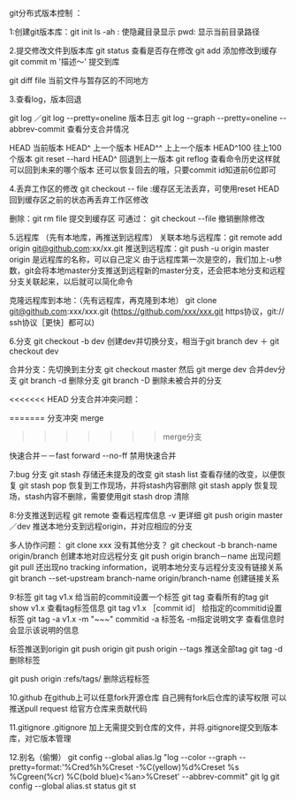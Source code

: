 git分布式版本控制
：

1:创建git版本库：git init
ls -ah : 使隐藏目录显示    pwd: 显示当前目录路径

2.提交修改文件到版本库
git status 查看是否存在修改
git add <file>  添加修改到缓存
git commit m '描述～' 提交到库

git diff file  当前文件与暂存区的不同地方

3.查看log，版本回退

git log ／git log --pretty=oneline 版本日志
git log --graph --pretty=oneline --abbrev-commit 查看分支合并情况


HEAD       当前版本
HEAD^      上一个版本
HEAD^^     上上一个版本
HEAD^100   往上100个版本
git reset --hard HEAD^  回退到上一版本
git reflog 查看命令历史这样就可以回到未来的哪个版本
还可以恢复回去的哦，只要commit id知道前6位即可

4.丢弃工作区的修改
git checkout -- file :缓存区无法丢弃，可使用reset HEAD 回到缓存区之前的状态再丢弃工作区修改

删除：git rm file 提交到缓存区
可通过： git checkout --file 撤销删除修改

5.远程库
（先有本地库，再推送到远程库）
关联本地与远程库：git remote add origin git@github.com:xx/xx.git
推送到远程库：git push  -u origin master
origin 是远程库的名称，可以自己定义
由于远程库第一次是空的，我们加上-u参数，git会将本地master分支推送到远程新的master分支，还会把本地分支和远程分支关联起来，以后就可以简化命令

克隆远程库到本地：（先有远程库，再克隆到本地）
git clone git@github.com:xxx/xxx.git 
(https://github.com/xxx/xxx.git  https协议，git:// ssh协议［更快］都可以)

6.分支
git checkout -b dev 创建dev并切换分支，相当于git branch dev ＋ git checkout dev

合并分支：先切换到主分支 git checkout master  然后 git merge dev 合并dev分支
git branch -d <name> 删除分支
git branch -D <name> 删除未被合并的分支

<<<<<<< HEAD
分支合并冲突问题：
 
=======
分支冲突
merge

>>>>>>> merge分支

快速合并－－fast forward
--no-ff   禁用快速合并

7:bug 分支
git stash 存储还未提及的改变
git stash list 查看存储的改变，以便恢复
git stash pop 恢复到工作现场，并将stash内容删除
git stash apply 恢复现场，stash内容不删除，需要使用git stash drop 清除

8:分支推送到远程
git remote 查看远程库信息 -v 更详细
git push origin master／dev  推送本地分支到远程origin，并对应相应的分支

多人协作问题：
git clone xxx
没有其他分支？
git checkout -b branch-name origin/branch 创建本地对应远程分支
git push origin branch－name
出现问题
git pull
还出现no tracking information，说明本地分支与远程分支没有链接关系
git branch --set-upstream branch-name origin/branch-name 创建链接关系

9:标签
git tag v1.x 给当前的commit设置一个标签
git tag 查看所有的tag
git show v1.x 查看tag标签信息
git tag v1.x ［commit id］ 给指定的commitid设置标签
git tag -a v1.x -m "~~~" commitid    -a 标签名 -m指定说明文字 查看信息时会显示该说明的信息

标签推送到origin
git push origin <tagname>
git push origin --tags 推送全部tag
git tag -d <tagname> 删除标签

git push origin :refs/tags/<tagname> 删除远程标签

10.github
在github上可以任意fork开源仓库
自己拥有fork后仓库的读写权限
可以推送pull request 给官方仓库来贡献代码

11.gitignore
.gitignore 加上无需提交到仓库的文件，并将.gitignore提交到版本库，对它版本管理

12.别名（偷懒）
git config --global alias.lg "log --color --graph --pretty=format:'%Cred%h%Creset -%C(yellow)%d%Creset %s %Cgreen(%cr) %C(bold blue)<%an>%Creset' --abbrev-commit"
git lg 
git config --global alias.st status
git st


